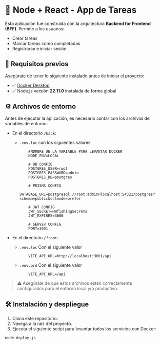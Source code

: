# 📝 Node + React - App de Tareas

Esta aplicación fue construida con la arquitectura **Backend for Frontend (BFF)**. Permite a los usuarios:

- Crear tareas
- Marcar tareas como completadas
- Registrarse e iniciar sesión

## 🚀 Requisitos previos

Asegúrate de tener lo siguiente instalado antes de iniciar el proyecto:

- ✅ [Docker Desktop](https://www.docker.com/products/docker-desktop)
- ✅ Node.js versión **22.11.0** instalada de forma global

## ⚙️ Archivos de entorno

Antes de ejecutar la aplicación, es necesario contar con los archivos de variables de entorno:

- En el directorio `/back`:
  - `.env.loc` con los siguientes valores
  
    ```env
        #NOMBRE DE LA VARIABLE PARA LEVANTAR DOCKER
        NODE_ENV=LOCAL

        # DB CONFIG
        POSTGRES_USER=root
        POSTGRES_PASSWORD=admin
        POSTGRES_DB=postgres

        # PRISMA CONFIG
        DATABASE_URL=postgresql://root:admin@localhost:54321/postgres?schema=public&sslmode=prefer

        # JWT CONFIG
        JWT_SECRET=NWfishingSecrets
        JWT_EXPIRES=3600

        # SERVER CONFIG
        PORT=3001
    ```

- En el directorio `/front`:
  - `.env.loc` Con el siguiente valor

    ```env
        VITE_API_URL=http://localhost:3001/api
    ```

  - `.env.prd` Con el siguiente valor
    ```env
        VITE_API_URL=/api
    ```


> ⚠️ Asegúrate de que estos archivos estén correctamente configurados para el entorno local y/o productivo.

## 🛠️ Instalación y despliegue

1. Clona este repositorio.
2. Navega a la raíz del proyecto.
3. Ejecuta el siguiente script para levantar todos los servicios con Docker:

```bash
node deploy.js
